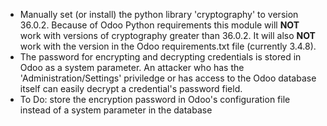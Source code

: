 - Manually set (or install) the python library 'cryptography' to version
  36.0.2. Because of Odoo Python requirements this module will **NOT**
  work with versions of cryptography greater than 36.0.2. It will also
  **NOT** work with the version in the Odoo requirements.txt file
  (currently 3.4.8).
- The password for encrypting and decrypting credentials is stored in
  Odoo as a system parameter. An attacker who has the
  'Administration/Settings' priviledge or has access to the Odoo
  database itself can easily decrypt a credential's password field.
- To Do: store the encryption password in Odoo's configuration file
  instead of a system parameter in the database
